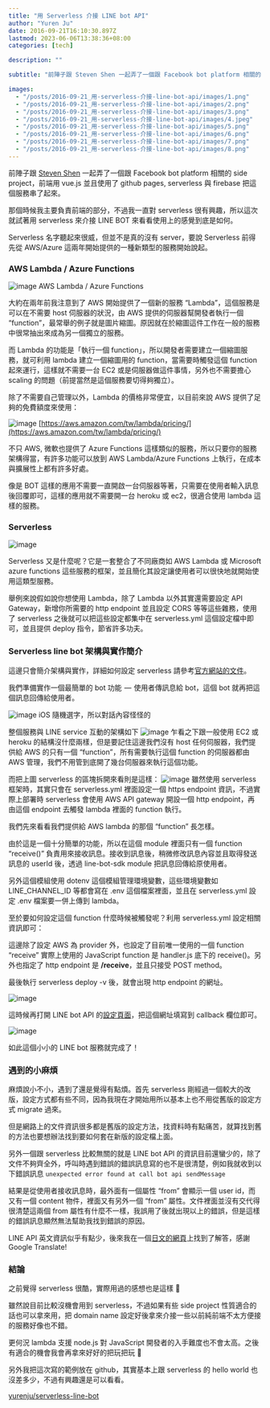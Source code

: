 ```yaml
---
title: "用 Serverless 介接 LINE bot API"
author: "Yuren Ju"
date: 2016-09-21T16:10:30.897Z
lastmod: 2023-06-06T13:38:36+08:00
categories: [tech]

description: ""

subtitle: "前陣子跟 Steven Shen 一起弄了一個跟 Facebook bot platform 相關的 side project，前端用 vue.js 並且使用了 github pages, serverless 與 firebase 把這個服務串了起來。"

images:
  - "/posts/2016-09-21_用-serverless-介接-line-bot-api/images/1.png"
  - "/posts/2016-09-21_用-serverless-介接-line-bot-api/images/2.png"
  - "/posts/2016-09-21_用-serverless-介接-line-bot-api/images/3.png"
  - "/posts/2016-09-21_用-serverless-介接-line-bot-api/images/4.jpeg"
  - "/posts/2016-09-21_用-serverless-介接-line-bot-api/images/5.png"
  - "/posts/2016-09-21_用-serverless-介接-line-bot-api/images/6.png"
  - "/posts/2016-09-21_用-serverless-介接-line-bot-api/images/7.png"
  - "/posts/2016-09-21_用-serverless-介接-line-bot-api/images/8.png"
---
```


前陣子跟 [Steven Shen](https://medium.com/u/13cbc18d6975) 一起弄了一個跟 Facebook bot platform 相關的 side project，前端用 vue.js 並且使用了 github pages, serverless 與 firebase 把這個服務串了起來。

那個時候我主要負責前端的部分，不過我一直對 serverless 很有興趣，所以這次就試著用 serverless 來介接 LINE BOT 來看看使用上的感覺到底是如何。

Serverless 名字聽起來很威，但並不是真的沒有 server，要說 Serverless 前得先從 AWS/Azure 這兩年開始提供的一種新類型的服務開始說起。

### AWS Lambda / Azure Functions

![image](/posts/2016-09-21_用-serverless-介接-line-bot-api/images/1.png#layoutTextWidth)
AWS Lambda / Azure Functions

大約在兩年前我注意到了 AWS 開始提供了一個新的服務 “Lambda”，這個服務是可以在不需要 host 伺服器的狀況，由 AWS 提供的伺服器幫開發者執行一個 “function”，最常舉的例子就是圖片縮圖。原因就在於縮圖這件工作在一般的服務中很常抽出來成為另一個獨立的服務。

而 Lambda 的功能是「執行一個 function」，所以開發者需要建立一個縮圖服務，就可利用 lambda 建立一個縮圖用的 function，當需要時觸發這個 function 起來運行，這樣就不需要一台 EC2 或是伺服器做這件事情，另外也不需要擔心 scaling 的問題（前提當然是這個服務要切得夠獨立）。

除了不需要自己管理以外，Lambda 的價格非常便宜，以目前來說 AWS 提供了足夠的免費額度來使用：

![image](/posts/2016-09-21_用-serverless-介接-line-bot-api/images/2.png#layoutTextWidth)
[https://aws.amazon.com/tw/lambda/pricing/](https://aws.amazon.com/tw/lambda/pricing/)

不只 AWS, 微軟也提供了 Azure Functions 這樣類似的服務，所以只要你的服務架構得當，有許多功能可以放到 AWS Lambda/Azure Functions 上執行，在成本與擴展性上都有許多好處。

像是 BOT 這樣的應用不需要一直開啟一台伺服器等著，只需要在使用者輸入訊息後回覆即可，這樣的應用就不需要開一台 heroku 或 ec2，很適合使用 lambda 這樣的服務。

### Serverless

![image](/posts/2016-09-21_用-serverless-介接-line-bot-api/images/3.png#layoutTextWidth)

Serverless 又是什麼呢？它是一套整合了不同廠商如 AWS Lambda 或 Microsoft azure functions 這些服務的框架，並且簡化其設定讓使用者可以很快地就開始使用這類型服務。

舉例來說假如說你想使用 Lambda，除了 Lambda 以外其實還需要設定 API Gateway，新增你所需要的 http endpoint 並且設定 CORS 等等這些雜務，使用了 serverless 之後就可以把這些設定都集中在 serverless.yml 這個設定檔中即可，並且提供 deploy 指令，節省許多功夫。

### Serverless line bot 架構與實作簡介

這邊只會簡介架構與實作，詳細如何設定 serverless 請參考[官方網站的文件](https://serverless.com/framework/docs/guide/)。

我們準備實作一個最簡單的 bot 功能  —  使用者傳訊息給 bot，這個 bot 就再把這個訊息回傳給使用者。

![image](/posts/2016-09-21_用-serverless-介接-line-bot-api/images/4.jpeg#layoutTextWidth)
iOS 隨機選字，所以對話內容怪怪的

整個服務與 LINE service 互動的架構如下
![image](/posts/2016-09-21_用-serverless-介接-line-bot-api/images/5.png#layoutTextWidth)
乍看之下跟一般使用 EC2 或 heroku 的結構沒什麼兩樣，但是要記住這邊我們沒有 host 任何伺服器，我們提供給 AWS 的只有一個 “function”，所有需要執行這個 function 的伺服器都由 AWS 管理，我們不用管到底開了幾台伺服器來執行這個功能。

而把上圖 serverless 的區塊拆開來看則是這樣：
![image](/posts/2016-09-21_用-serverless-介接-line-bot-api/images/6.png#layoutTextWidth)
雖然使用 serverless 框架時，其實只會在 serverless.yml 裡面設定一個 https endpoint 資訊，不過實際上部署時 serverless 會使用 AWS API gateway 開設一個 http endpoint，再由這個 endpoint 去觸發 lambda 裡面的 function 執行。

我們先來看看我們提供給 AWS lambda 的那個 “function” 長怎樣。

由於這是一個十分簡單的功能，所以在這個 module 裡面只有一個 function “receive()” 負責用來接收訊息。接收到訊息後，稍微修改訊息內容並且取得發送訊息的 userId 後，透過 line-bot-sdk module 把訊息回傳給原使用者。

另外這個模組使用 dotenv 這個模組管理環境變數，這些環境變數如 LINE_CHANNEL_ID 等都會寫在 .env 這個檔案裡面，並且在 serverless.yml 設定 .env 檔案要一併上傳到 lambda。

至於要如何設定這個 function 什麼時候被觸發呢？利用 serverless.yml 設定相關資訊即可：

這邊除了設定 AWS 為 provider 外，也設定了目前唯一使用的一個 function “receive” 實際上使用的 JavaScript function 是 handler.js 底下的 receive()。另外也指定了 http endpoint 是 **/receive**，並且只接受 POST method。

最後執行 serverless deploy -v 後，就會出現 http endpoint 的網址。

![image](/posts/2016-09-21_用-serverless-介接-line-bot-api/images/7.png#layoutTextWidth)

這時候再打開 LINE bot API 的[設定頁面](https://developers.line.me/)，把這個網址填寫到 callback 欄位即可。

![image](/posts/2016-09-21_用-serverless-介接-line-bot-api/images/8.png#layoutTextWidth)

如此這個小小的 LINE bot 服務就完成了！

### 遇到的小麻煩

麻煩說小不小，遇到了還是覺得有點煩。首先 serverless 剛經過一個較大的改版，設定方式都有些不同，因為我現在才開始用所以基本上也不用從舊版的設定方式 migrate 過來。

但是網路上的文件資訊很多都是舊版的設定方法，找資料時有點痛苦，就算找到舊的方法也要想辦法找到要如何套在新版的設定檔上面。

另外一個跟 serverless 比較無關的就是 LINE bot API 的資訊目前還蠻少的，除了文件不夠齊全外，呼叫時遇到錯誤的錯誤訊息寫的也不是很清楚，例如我就收到以下錯誤訊息
`unexpected error found at call bot api sendMessage`

結果是從使用者接收訊息時，最外面有一個屬性 “from” 會顯示一個 user id，而又有一個 content 物件，裡面又有另外一個 “from” 屬性。文件裡面並沒有交代得很清楚這兩個 from 屬性有什麼不一樣，我誤用了後就出現以上的錯誤，但是這樣的錯誤訊息顯然無法幫助我找到錯誤的原因。

LINE API 英文資訊似乎有點少，後來我在一個[日文的網頁](http://qiita.com/mayutan/items/b25d4ac6d8eee07a3e54)上找到了解答，感謝 Google Translate!

### 結論

之前覺得 serverless 很酷，實際用過的感想也是這樣 💯

雖然說目前比較沒機會用到 serverless，不過如果有些 side project 性質適合的話也可以拿來用，把 domain name 設定好後拿來介接一些以前純前端不太方便接的服務好像也不錯。

更何況 lambda 支援 node.js 對 JavaScript 開發者的入手難度也不會太高。之後有適合的機會我會再拿來好好的把玩把玩 👊

另外我把這次寫的範例放在 github，其實基本上跟 serverless 的 hello world 也沒差多少，不過有興趣還是可以看看。

[yurenju/serverless-line-bot](https://github.com/yurenju/serverless-line-bot)
